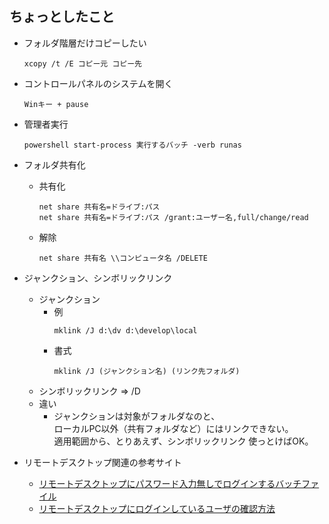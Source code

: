 ﻿## ちょっとしたこと

* フォルダ階層だけコピーしたい
  ```
  xcopy /t /E コピー元 コピー先
  ```


* コントロールパネルのシステムを開く
  ```
  Winキー + pause
  ```

* 管理者実行
  ```
  powershell start-process 実行するバッチ -verb runas
  ```

* フォルダ共有化
  - 共有化
    ```
    net share 共有名=ドライブ:パス
    net share 共有名=ドライブ:パス /grant:ユーザー名,full/change/read
    ```
  - 解除
    ```
    net share 共有名 \\コンピュータ名 /DELETE
    ```

* ジャンクション、シンボリックリンク
  - ジャンクション
    - 例
      ```
      mklink /J d:\dv d:\develop\local
      ```
    - 書式
      ```
      mklink /J (ジャンクション名) (リンク先フォルダ)
      ```
  - シンボリックリンク ⇒ /D
  - 違い
    - ジャンクションは対象がフォルダなのと、  
    ローカルPC以外（共有フォルダなど）にはリンクできない。  
    適用範囲から、とりあえず、シンボリックリンク 使っとけばOK。

* リモートデスクトップ関連の参考サイト
  - [リモートデスクトップにパスワード入力無しでログインするバッチファイル](https://orebibou.com/2015/06/%E3%83%AA%E3%83%A2%E3%83%BC%E3%83%88%E3%83%87%E3%82%B9%E3%82%AF%E3%83%88%E3%83%83%E3%83%97%E3%81%AB%E3%83%91%E3%82%B9%E3%83%AF%E3%83%BC%E3%83%89%E5%85%A5%E5%8A%9B%E7%84%A1%E3%81%97%E3%81%A7%E3%83%AD/)
  - [リモートデスクトップにログインしているユーザの確認方法](https://social.technet.microsoft.com/Forums/ja-JP/12538f0f-f487-42ea-a697-6ef733134c73/12522125141254012488124871247312463124881248312503123951252512?forum=w7itprogeneralja)